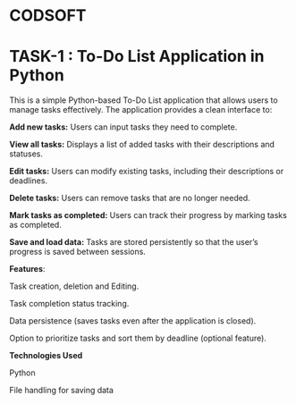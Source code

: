 # CODSOFT
# TASK-1 : To-Do List Application in Python
This is a simple Python-based To-Do List application that allows users to manage tasks effectively. The application provides a clean interface to:

**Add new tasks:** Users can input tasks they need to complete.

**View all tasks:** Displays a list of added tasks with their descriptions and statuses.

**Edit tasks:** Users can modify existing tasks, including their descriptions or deadlines.

**Delete tasks:** Users can remove tasks that are no longer needed.

**Mark tasks as completed:** Users can track their progress by marking tasks as completed.

**Save and load data:** Tasks are stored persistently so that the user’s progress is saved between sessions.

**Features**:

Task creation, deletion and Editing.

Task completion status tracking.

Data persistence (saves tasks even after the application is closed).

Option to prioritize tasks and sort them by deadline (optional feature).

**Technologies Used**

Python

File handling for saving data

